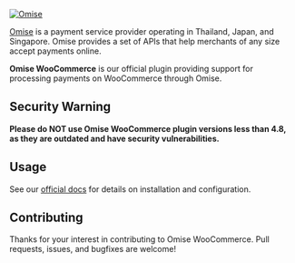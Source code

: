 <!--- KEEP START --->
[![Omise](https://www.opn.ooo/assets/svg/logo-opn-full.svg)](https://www.opn.ooo)

[Omise](https://www.opn.ooo) is a payment service provider operating in Thailand, Japan, and Singapore. 
Omise provides a set of APIs that help merchants of any size accept payments online.  
<!--- KEEP END --->

**Omise WooCommerce** is our official plugin providing support for processing payments on WooCommerce through Omise.

## Security Warning

**Please do NOT use Omise WooCommerce plugin versions less than 4.8, as they are outdated and have security vulnerabilities.**



## Usage

See our [official docs](https://docs.omise.co/woocommerce-plugin) for details on installation and configuration.

## Contributing

Thanks for your interest in contributing to Omise WooCommerce. 
Pull requests, issues, and bugfixes are welcome!
